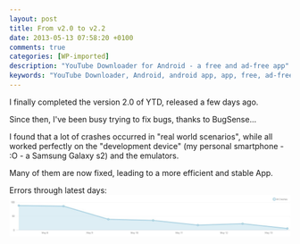 ```yaml
---
layout: post
title: From v2.0 to v2.2
date: 2013-05-13 07:58:20 +0100
comments: true
categories: [WP-imported]
description: "YouTube Downloader for Android - a free and ad-free app"
keywords: "YouTube Downloader, Android, android app, app, free, ad-free, no ads, dentex, video, YouTube, downloader"
---
```


I finally completed the version 2.0 of YTD, released a few days ago.

Since then, I've been busy trying to fix bugs, thanks to BugSense...

I found that a lot of crashes occurred in "real world scenarios", while all worked perfectly on the "development device" (my personal smartphone - :O - a Samsung Galaxy s2) and the emulators. 

Many of them are now fixed, leading to a more efficient and stable App.

Errors through latest days:
![Errors through latest days](/images/others/bs_errors.jpg)
